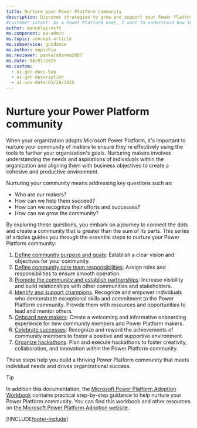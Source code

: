 ```yaml
---
title: Nurture your Power Platform community
description: Discover strategies to grow and support your Power Platform community, from onboarding makers to celebrating their achievements.
#customer intent: As a Power Platform user, I want to understand how to nurture my organization's maker community so that I can align their efforts with business goals.
author: manuelap-msft
ms.component: pa-admin
ms.topic: concept-article
ms.subservice: guidance
ms.author: mapichle
ms.reviewer: pankajsharma2087
ms.date: 04/01/2025
ms.custom:
  - ai-gen-docs-bap
  - ai-gen-description
  - ai-seo-date:03/28/2025
---
```


# Nurture your Power Platform community

When your organization adopts Microsoft Power Platform, it's important to nurture your community of makers to ensure they're effectively using the tools to further your organization's goals. Nurturing makers involves understanding the needs and aspirations of individuals within the organization and aligning them with business objectives to create a cohesive and productive environment.

Nurturing your community means addressing key questions such as:

- Who are our makers?
- How can we help them succeed?
- How can we recognize their efforts and successes?
- How can we grow the community?

By exploring these questions, you embark on a journey to connect the dots and create a community that is greater than the sum of its parts. This series of articles guides you through the essential steps to nurture your Power Platform community:

1. [Define community purpose and goals](community-goals.md): Establish a clear vision and objectives for your community.
1. [Define community core team responsibilities](community-core-team.md): Assign roles and responsibilities to ensure smooth operation.
1. [Promote the community and establish partnerships](community-promote.md): Increase visibility and build relationships with other communities and stakeholders.
1. [Identify and support champions](champions.md). Recognize and empower individuals who demonstrate exceptional skills and commitment to the Power Platform community. Provide them with resources and opportunities to lead and mentor others.
1. [Onboard new makers](onboard-makers.md): Create a welcoming and informative onboarding experience for new community members and Power Platform makers.
1. [Celebrate successes](show-and-tell.md): Recognize and reward the achievements of community members to foster a positive and supportive environment.
1. [Organize hackathons](hackathons.md). Plan and execute hackathons to foster creativity, collaboration, and innovation within the Power Platform community.

These steps help you build a thriving Power Platform community that meets individual needs and drives organizational success.

> [!TIP]
> In addition this documentation, the [Microsoft Power Platform Adoption Workbook](https://aka.ms/powerplatformadoptionworkbook) contains practical step-by-step guidance to help nurture your Power Platform community. You can find this workbook and other resources on [the Microsoft Power Platform Adoption website](https://adoption.microsoft.com/powerplatform).

[!INCLUDE[footer-include](../../includes/footer-banner.md)]
